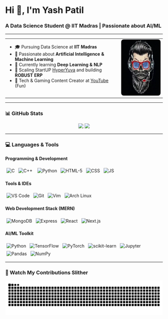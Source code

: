 <h1 align="left">Hi 👋, I'm Yash Patil</h1>
<h3 align="left">A Data Science Student @ IIT Madras | Passionate about AI/ML</h3>

---

<table>
  <tr>
    <td style="vertical-align: top; padding-right: 20px;">
      <ul>
        <li>🎓 Pursuing Data Science at <strong>IIT Madras</strong></li>
        <li>🤖 Passionate about <strong>Artificial Intelligence & Machine Learning</strong></li>
        <li>🐍 Currently learning <strong>Deep Learning & NLP</strong></li>
        <li>🚀 Scaling StartUP <a href="https://www.youtube.com/c/hyperyuva" target="_blank">HyperYuva</a> and building <strong>ROBUST ERP</strong></li>
        <li>🎥 Tech & Gaming Content Creator at <a href="https://www.youtube.com/c/hyperyuva" target="_blank">YouTube</a> (Fun)</li>
      </ul>
    </td>
    <td style="vertical-align: top;">
      <img src="hyperyuva.webp" alt="Yash Avatar" style="height:180px; max-width:100%; border-radius: 8px;" />
    </td>
  </tr>
</table>


---

### 📊 GitHub Stats

<div align="center">
  <img src="https://github-readme-stats.vercel.app/api?username=Real-yash&show_icons=true&theme=dark&count_private=true&hide_border=false" height="150" />
  <img src="https://github-readme-stats.vercel.app/api/top-langs?username=Real-yash&layout=compact&langs_count=6&theme=dark&hide_border=false" height="150" />
</div>

---

### 💻 Languages & Tools

#### Programming & Development

<div align="left">
  <img src="https://cdn.jsdelivr.net/gh/devicons/devicon/icons/c/c-original.svg" style="height:48px; margin: 4px;" alt="C" />
  <img src="https://cdn.jsdelivr.net/gh/devicons/devicon/icons/cplusplus/cplusplus-original.svg" style="height:48px; margin: 4px; margin-right:8px;" alt="C++" />
  <img src="https://cdn.jsdelivr.net/gh/devicons/devicon/icons/python/python-original.svg" style="height:48px; margin: 4px;" alt="Python" />
  <img src="https://cdn.jsdelivr.net/gh/devicons/devicon/icons/html5/html5-original.svg" style="height:48px; margin: 4px;" alt="HTML-5" />
  <img src="https://cdn.jsdelivr.net/gh/devicons/devicon/icons/css3/css3-original.svg" style="height:48px; margin: 4px;" alt="CSS"/>
  <img src="https://cdn.jsdelivr.net/gh/devicons/devicon/icons/javascript/javascript-original.svg" style="height:48px; margin: 4px;" alt="JS" />
</div>


#### Tools & IDEs

<div align="left">
  <img src="https://cdn.jsdelivr.net/gh/devicons/devicon/icons/vscode/vscode-original.svg" style="height:48px; margin: 4px;" alt="VS Code" />
  <img src="https://cdn.jsdelivr.net/gh/devicons/devicon/icons/git/git-original.svg" style="height:48px; margin: 4px;" alt="Git" />
  <img src="https://skillicons.dev/icons?i=vim" style="height:48px; margin: 4px;" alt="Vim" />
  <img src="https://skillicons.dev/icons?i=arch" style="height:48px; margin: 4px;" alt="Arch Linux" />
</div>

#### Web Development Stack (MERN)

<div align="left">
  <img src="https://skillicons.dev/icons?i=mongodb" style="height:48px; margin: 4px;" alt="MongoDB" />
  <img src="https://skillicons.dev/icons?i=express" style="height:48px; margin: 4px;" alt="Express" />
  <img src="https://skillicons.dev/icons?i=react" style="height:48px; margin: 4px;" alt="React" />
  <img src="https://cdn.jsdelivr.net/gh/devicons/devicon/icons/nextjs/nextjs-original.svg" style="height:48px; margin: 4px;" alt="Next.js" />
</div>

#### AI/ML Toolkit

<div align="left">
  <img src="https://cdn.jsdelivr.net/gh/devicons/devicon/icons/python/python-original.svg" style="height:48px; margin: 4px;" alt="Python" />
  <img src="https://skillicons.dev/icons?i=tensorflow" style="height:48px; margin: 4px;" alt="TensorFlow" />
  <img src="https://skillicons.dev/icons?i=pytorch" style="height:48px; margin: 4px;" alt="PyTorch" />
  <img src="https://skillicons.dev/icons?i=sklearn" style="height:48px; margin: 4px;" alt="scikit-learn" />
  <img src="https://cdn.jsdelivr.net/gh/devicons/devicon/icons/jupyter/jupyter-original.svg" style="height:48px; margin: 4px;" alt="Jupyter" />
  <img src="https://cdn.jsdelivr.net/gh/devicons/devicon/icons/pandas/pandas-original.svg" style="height:48px; margin: 4px;" alt="Pandas" />
  <img src="https://cdn.jsdelivr.net/gh/devicons/devicon/icons/numpy/numpy-original.svg" style="height:48px; margin: 4px;" alt="NumPy" />
</div>



---

### 🐍 Watch My Contributions Slither

<p align="center">
  <img src="https://raw.githubusercontent.com/Real-yash/Real-yash/output/snake.svg" alt="Snake animation" />
</p>
